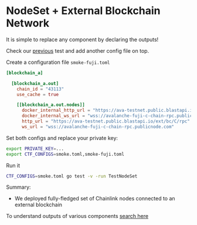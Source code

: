 # NodeSet + External Blockchain Network

It is simple to replace any component by declaring the outputs!

Check our [previous](./nodeset_environment.md) test and add another config file on top.

Create a configuration file `smoke-fuji.toml`
```toml
[blockchain_a]

  [blockchain_a.out]
    chain_id = "43113"
    use_cache = true

    [[blockchain_a.out.nodes]]
      docker_internal_http_url = "https://ava-testnet.public.blastapi.io/ext/bc/C/rpc"
      docker_internal_ws_url = "wss://avalanche-fuji-c-chain-rpc.publicnode.com"
      http_url = "https://ava-testnet.public.blastapi.io/ext/bc/C/rpc"
      ws_url = "wss://avalanche-fuji-c-chain-rpc.publicnode.com"

```

Set both configs and replace your private key:
```bash
export PRIVATE_KEY=...
export CTF_CONFIGS=smoke.toml,smoke-fuji.toml
```

Run it
```bash
CTF_CONFIGS=smoke.toml go test -v -run TestNodeSet
```

Summary:
- We deployed fully-fledged set of Chainlink nodes connected to an external blockchain

To understand outputs of various components [search here](./components/overview.md)


